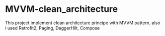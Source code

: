 # MVVM-clean_architecture
This project implement clean architecture principe with MVVM pattern, also i used Retrofit2, Paging, DaggerHilt, Compose 
